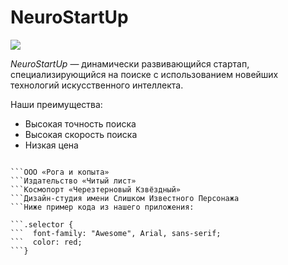 # NeuroStartUp

![](https://netology-code.github.io/git-homeworks/introduction/assets/logo.png)

*NeuroStartUp* — динамически развивающийся стартап, специализирующийся на поиске с использованием 
 новейших технологий искусственного интеллекта.

Наши преимущества:
* Высокая точность поиска
* Высокая скорость поиска
* Низкая цена


```Мы на столько крутые, что уже успели поработать со следующими команиями:

```ООО «Рога и копыта»
```Издательство «Читый лист»
```Космопорт «Черезтерновый Кзвёздный»
```Дизайн-студия имени Слишком Известного Персонажа
```Ниже пример кода из нашего приложения:

```.selector {
```  font-family: "Awesome", Arial, sans-serif;
```  color: red;
```}

